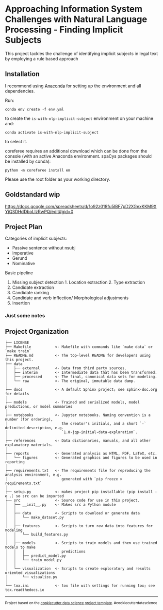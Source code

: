 Approaching Information System Challenges with Natural Language Processing - Finding Implicit Subjects
==============================

This project tackles the challenge of identifying implicit subjects in legal text by employing a rule based approach

## Installation

I recommend using [Anaconda](https://www.anaconda.com/) for setting up the environment and all dependencies.

Run:

```console
conda env create -f env.yml
```

to create the `is-with-nlp-implicit-subject` environment on your machine and:

```console
conda activate is-with-nlp-implicit-subject
```

to select it.

coreferee requires an additional download which can be done from the console (with an active Anaconda environment.
spaCys packages should be installed by conda):

```console
python -m coreferee install en
```

Please use the root folder as your working directory.

## Goldstandard wip

https://docs.google.com/spreadsheets/d/1o92z018fu5IBF7pD2XGexKKM9XYjQSDHdDboLIzRwPQ/edit#gid=0

## Project Plan

Categories of implicit subjects:

- Passive sentence without nsubj
- Imperative
- Gerund
- Nominative

Basic pipeline

[//]: # (1. Preprocessing &#40;mostly just coreference resolution&#41;)
1.    Missing subject detection
    1. Location extraction
    2. Type extraction
2. Candidate extraction
3. Candidate ranking
4. Candidate and verb inflection/ Morphological adjustments
5. Insertion

### Just some notes

Project Organization
------------

    ├── LICENSE
    ├── Makefile           <- Makefile with commands like `make data` or `make train`
    ├── README.md          <- The top-level README for developers using this project.
    ├── data
    │   ├── external       <- Data from third party sources.
    │   ├── interim        <- Intermediate data that has been transformed.
    │   ├── processed      <- The final, canonical data sets for modeling.
    │   └── raw            <- The original, immutable data dump.
    │
    ├── docs               <- A default Sphinx project; see sphinx-doc.org for details
    │
    ├── models             <- Trained and serialized models, model predictions, or model summaries
    │
    ├── notebooks          <- Jupyter notebooks. Naming convention is a number (for ordering),
    │                         the creator's initials, and a short `-` delimited description, e.g.
    │                         `1.0-jqp-initial-data-exploration`.
    │
    ├── references         <- Data dictionaries, manuals, and all other explanatory materials.
    │
    ├── reports            <- Generated analysis as HTML, PDF, LaTeX, etc.
    │   └── figures        <- Generated graphics and figures to be used in reporting
    │
    ├── requirements.txt   <- The requirements file for reproducing the analysis environment, e.g.
    │                         generated with `pip freeze > requirements.txt`
    │
    ├── setup.py           <- makes project pip installable (pip install -e .) so src can be imported
    ├── src                <- Source code for use in this project.
    │   ├── __init__.py    <- Makes src a Python module
    │   │
    │   ├── data           <- Scripts to download or generate data
    │   │   └── make_dataset.py
    │   │
    │   ├── features       <- Scripts to turn raw data into features for modeling
    │   │   └── build_features.py
    │   │
    │   ├── models         <- Scripts to train models and then use trained models to make
    │   │   │                 predictions
    │   │   ├── predict_model.py
    │   │   └── train_model.py
    │   │
    │   └── visualization  <- Scripts to create exploratory and results oriented visualizations
    │       └── visualize.py
    │
    └── tox.ini            <- tox file with settings for running tox; see tox.readthedocs.io

--------

<p><small>Project based on the <a target="_blank" href="https://drivendata.github.io/cookiecutter-data-science/">cookiecutter data science project template</a>. #cookiecutterdatascience</small></p>
